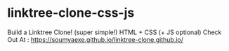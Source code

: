 # linktree-clone-css-js
Build a Linktree Clone! (super simple!) HTML + CSS (+ JS optional)
Check Out At : https://soumyaexe.github.io/linktree-clone.github.io/
